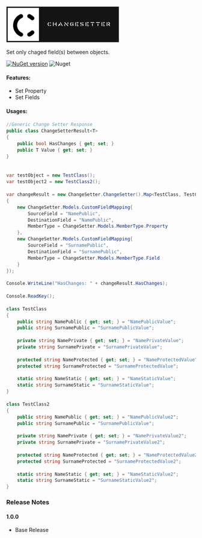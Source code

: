 ![alt tag](/img/changesetter.png)  

Set only chaged field(s) between objects.

[![NuGet version](https://badge.fury.io/nu/Exporty.svg)](https://badge.fury.io/nu/ChangeSetter)  ![Nuget](https://img.shields.io/nuget/dt/ChangeSetter)

#### Features:
- Set Property
- Set Fields

#### Usages:

```cs
//Generic Change Setter Response
public class ChangeSetterResult<T>
{
    public bool HasChanges { get; set; }
    public T Value { get; set; }
}


var testObject = new TestClass();
var testObject2 = new TestClass2();
 
var changeResult = new ChangeSetter.ChangeSetter().Map<TestClass, TestClass2>(ref testObject, ref testObject2, new List<ChangeSetter.Models.CustomFieldMapping>
{
    new ChangeSetter.Models.CustomFieldMapping{
        SourceField = "NamePublic",
        DestinationField = "NamePublic",
        MemberType = ChangeSetter.Models.MemberType.Property
    },
    new ChangeSetter.Models.CustomFieldMapping{
        SourceField = "SurnamePublic",
        DestinationField = "SurnamePublic",
        MemberType = ChangeSetter.Models.MemberType.Field
    }
});

Console.WriteLine("HasChanges: " + changeResult.HasChanges);

Console.ReadKey();

class TestClass
{
    public string NamePublic { get; set; } = "NamePublicValue";
    public string SurnamePublic = "SurnamePublicValue";

    private string NamePrivate { get; set; } = "NamePrivateValue";
    private string SurnamePrivate = "SurnamePrivateValue";
    
    protected string NameProtected { get; set; } = "NameProtectedValue";
    protected string SurnameProtected = "SurnameProtectedValue";

    static string NameStatic { get; set; } = "NameStaticValue";
    static string SurnameStatic = "SurnameStaticValue";
}

class TestClass2
{
    public string NamePublic { get; set; } = "NamePublicValue2";
    public string SurnamePublic = "SurnamePublicValue";

    private string NamePrivate { get; set; } = "NamePrivateValue2";
    private string SurnamePrivate = "SurnamePrivateValue2";

    protected string NameProtected { get; set; } = "NameProtectedValue2";
    protected string SurnameProtected = "SurnameProtectedValue2";

    static string NameStatic { get; set; } = "NameStaticValue2";
    static string SurnameStatic = "SurnameStaticValue2";
}
```

### Release Notes

#### 1.0.0
* Base Release
